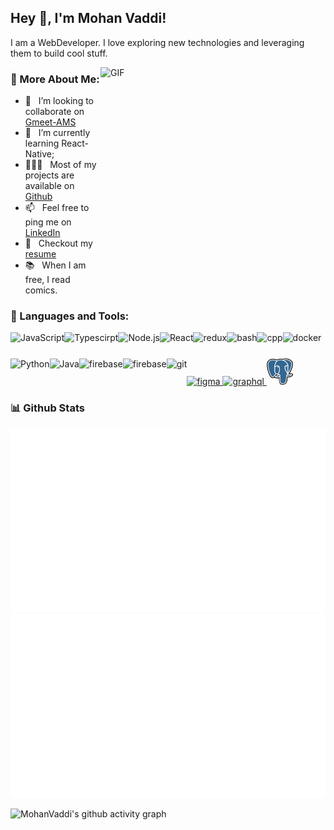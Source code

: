 ## Hey 👋, I'm Mohan Vaddi!
<!-- 
<a href='#'><img align='left' alt="linkedin" src="https://raw.githubusercontent.com/rahul-jha98/rahul-jha98/561d474902b59c7429ec22bb73e225696c27b202/assets/linkedin.svg" height='18px'/></a>
<a href='#'><img align='left' alt="twitter" src="https://raw.githubusercontent.com/rahul-jha98/rahul-jha98/561d474902b59c7429ec22bb73e225696c27b202/assets/twitter.svg" height='18px'/></a>
 -->
 
I am a WebDeveloper. I love exploring new technologies and leveraging them to build cool stuff.
<br/>


<img align="right" alt="GIF" src="https://raw.githubusercontent.com/rahul-jha98/rahul-jha98/main/techstack.gif" width="360px" height='360px'/>
  
### 🧐 More About Me:
<!-- - 🔭 &nbsp; I’m currently working on **** -->
- 🤝 &nbsp; I’m looking to collaborate on [Gmeet-AMS](https://github.com/mohanvaddi/Gmeet-AMS)
- 🌱 &nbsp; I’m currently learning React-Native; 
- 👨🏻‍💻 &nbsp; Most of my projects are available on [Github](https://github.com/mohanvaddi?tab=repositories)
- 📫 &nbsp; Feel free to ping me on [LinkedIn](https://www.linkedin.com/in/mohanvaddi/)
- 📝 &nbsp; Checkout my [resume](#)
- 📚 &nbsp; When I am free, I read comics.
<!-- - - 💬 &nbsp; Ask me about anything tech related, I am happy to help; -->

### 🔨 Languages and Tools:
<a href="https://developer.mozilla.org/en-US/docs/Web/JavaScript" target="_blank"> <img align="left" alt="JavaScript" height ="42px"  src="https://raw.githubusercontent.com/rahul-jha98/github_readme_icons/main/language_and_tools/square/javascript/javascript.svg"> </a>
<a href="https://www.typescriptlang.org/" target="_blank"><img align="left" alt="Typescirpt" height ="42px" src="https://raw.githubusercontent.com/rahul-jha98/github_readme_icons/main/language_and_tools/square/typescript/typescript.svg"></a>
<a href="https://nodejs.org" target="_blank"><img align="left" alt="Node.js" height ="42px" src="https://raw.githubusercontent.com/rahul-jha98/github_readme_icons/main/language_and_tools/square/node/node.svg"></a>
<a href="https://reactjs.org/" target="_blank"> <img align="left" alt="React" height ="42px" src="https://raw.githubusercontent.com/rahul-jha98/github_readme_icons/main/language_and_tools/square/react/react.svg"></a>
<a href="https://reactjs.org/" target="_blank"> <img align="left" alt="redux" height ="42px" src="https://raw.githubusercontent.com/rahul-jha98/github_readme_icons/main/language_and_tools/square/redux/redux.svg"></a>
<!-- <a href="https://www.python.org" target="_blank"><img align="left" alt="flutter" height ="42px" src="https://raw.githubusercontent.com/rahul-jha98/github_readme_icons/main/language_and_tools/square/flutter/flutter.svg"></a> -->
<a href="https://www.gnu.org/software/bash/" target="_blank"><img align="left" alt="bash" height ="42px" src="https://raw.githubusercontent.com/rahul-jha98/github_readme_icons/main/language_and_tools/square/bash/bash.svg"></a>
<a href="#!" target="_blank"><img align="left" alt="cpp" height ="42px" src="https://raw.githubusercontent.com/rahul-jha98/github_readme_icons/main/language_and_tools/square/c++/c++.svg"></a>
<a href="https://www.docker.com/" target="_blank"><img align="left" alt="docker" height ="42px" src="https://raw.githubusercontent.com/rahul-jha98/github_readme_icons/main/language_and_tools/square/docker/docker.svg"></a>
<a href="https://www.python.org" target="_blank"><img align="left" alt="Python" height ="42px" src="https://raw.githubusercontent.com/rahul-jha98/github_readme_icons/main/language_and_tools/square/python/python.svg"></a>
<a href="https://www.java.com" target="_blank"><img align="left" alt="Java" height ="42px" src="https://raw.githubusercontent.com/rahul-jha98/github_readme_icons/main/language_and_tools/square/java/java.svg"></a>
<a href="https://firebase.google.com/" target="_blank"> <img align="left" src="https://raw.githubusercontent.com/rahul-jha98/github_readme_icons/main/language_and_tools/square/firebase/firebase.svg" alt="firebase" height ="42px"/> </a>
<a href="https://cloud.google.com/" target="_blank"> <img align="left" src="https://github.com/rahul-jha98/README_icons/blob/main/language_and_tools/square/google-cloud/google-cloud.svg" alt="firebase" height ="42px"/> </a>

<a href="https://git-scm.com/" target="_blank"> <img src="https://raw.githubusercontent.com/rahul-jha98/github_readme_icons/main/language_and_tools/square/git-scm/git-scm.svg" align="left" alt="git" height='42px'/> </a>
<a href="https://www.figma.com/" target="_blank"> <img src="https://raw.githubusercontent.com/rahul-jha98/github_readme_icons/main/language_and_tools/square/figma/figma.svg" alt="figma" height='42px'/> </a>
<a href="https://www.graphql.org/" target="_blank"> <img src="https://github.com/rahul-jha98/README_icons/blob/main/language_and_tools/square/graphql/graphql.svg" alt="graphql" height='42px'/> </a>
<a href="https://www.postgresql.org/" target="_blank"> <img src="https://raw.githubusercontent.com/github/explore/80688e429a7d4ef2fca1e82350fe8e3517d3494d/topics/postgresql/postgresql.png" alt="postgresql" height='42px'/> </a>

### 📊 Github Stats


  ![Overview](https://github.com/mohanvaddi/github-stats/blob/master/generated/overview.svg)
  ![Languages](https://github.com/mohanvaddi/github-stats/blob/master/generated/languages.svg)

![MohanVaddi's github activity graph](https://activity-graph.herokuapp.com/graph?username=mohanvaddi&theme=react-dark)


<br>

<!-- ### 🛠️ My Projects -->
<!-- <a href="#" target="_blank"> <img alt="Gmeet-AMS" src="#" height="68" align="left"> </a> -->
